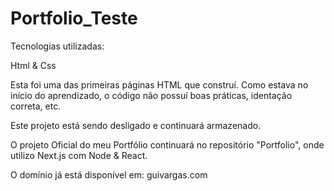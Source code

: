 # Portfolio_Teste


Tecnologias utilizadas:

Html & Css

Esta foi uma das primeiras páginas HTML que construí. Como estava no início do aprendizado, o código não possuí boas práticas, identação correta, etc.

Este projeto está sendo desligado e continuará armazenado. 

O projeto Oficial do meu Portfólio continuará no repositório "Portfolio", onde utilizo Next.js com Node & React. 

O domínio já está disponível em: guivargas.com 
